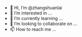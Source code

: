 - 👋 Hi, I’m @zhangshuanlai
- 👀 I’m interested in ...
- 🌱 I’m currently learning ...
- 💞️ I’m looking to collaborate on ...
- 📫 How to reach me ...

<!---
zhangshuanlai/zhangshuanlai is a ✨ special ✨ repository because its `README.md` (this file) appears on your GitHub profile.
You can click the Preview link to take a look at your changes.
--->
